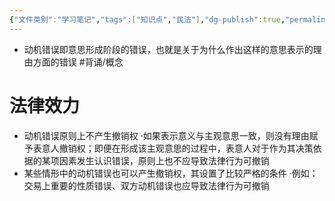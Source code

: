 ```yaml
---
{"文件类别":"学习笔记","tags":["知识点","民法"],"dg-publish":true,"permalink":"/学习笔记studyup/民法总论/动机错误/","dgPassFrontmatter":true,"created":"2024-07-17T10:23:01.451+08:00","updated":"2024-10-23T12:13:55.783+08:00"}
---
```


- 动机错误即意思形成阶段的错误，也就是关于为什么作出这样的意思表示的理由方面的错误 #背诵/概念 
# 法律效力
- 动机错误原则上不产生撤销权
·如果表示意义与主观意思一致，则没有理由赋予表意人撤销权；即便在形成该主观意思的过程中，表意人对于作为其决策依据的某项因素发生认识错误，原则上也不应导致法律行为可撤销
- 某些情形中的动机错误也可以产生撤销权，其设置了比较严格的条件
·例如：交易上重要的性质错误、双方动机错误也应导致法律行为可撤销